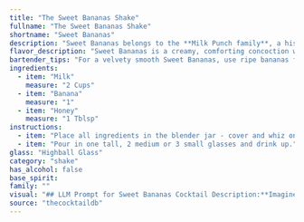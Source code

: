 ```yaml
---
title: "The Sweet Bananas Shake"
fullname: "The Sweet Bananas Shake"
shortname: "Sweet Bananas"
description: "Sweet Bananas belongs to the **Milk Punch family**, a historical cocktail category featuring milk and spirits.  While its exact origin is unknown, milk punches have been enjoyed for centuries, likely originating in colonial America.  This simple yet delightful drink is a refreshing take on this classic style. "
flavor_description: "Sweet Bananas is a creamy, comforting concoction with a distinct banana flavor. The sweetness of the honey balances the natural sweetness of the banana, creating a harmonious taste. The milk provides a smooth, velvety texture and adds a touch of dairy richness. This cocktail is a delightful and satisfying treat, reminiscent of a banana milkshake with a touch of honeyed sweetness. "
bartender_tips: "For a velvety smooth Sweet Bananas, use ripe bananas for maximum sweetness and flavor. Blend them thoroughly with milk until completely smooth. A touch of honey adds depth, so start with a teaspoon and adjust to your taste.  Chill the mixture for optimal refreshment.  For a fancier presentation, rim the glass with crushed banana chips. "
ingredients:
  - item: "Milk"
    measure: "2 Cups"
  - item: "Banana"
    measure: "1"
  - item: "Honey"
    measure: "1 Tblsp"
instructions:
  - item: "Place all ingredients in the blender jar - cover and whiz on medium speed until well blended."
  - item: "Pour in one tall, 2 medium or 3 small glasses and drink up."
glass: "Highball Glass"
category: "shake"
has_alcohol: false
base_spirit:
family: ""
visual: "## LLM Prompt for Sweet Bananas Cocktail Description:**Imagine a glass filled with a creamy, pale yellow liquid, reminiscent of a banana milkshake.  The surface shimmers with a delicate sheen, like a thin layer of honey.  Tiny bubbles rise from the depths, hinting at a gentle sweetness.  The aroma is an intoxicating blend of ripe banana and subtle floral notes from the honey.  What words would you use to describe this visual and olfactory experience?** **Bonus:** * **Include a sentence describing the consistency of the drink, e.g., The liquid is thick and velvety, almost like a mousse.*** **Mention any interesting visual elements, e.g., A single banana slice sits on the rim of the glass, adding a touch of rustic charm.** "
source: "thecocktaildb"
---
```


